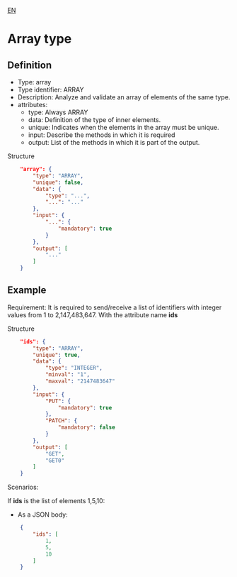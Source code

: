 [EN](ARRAY.md)
# Array type

## Definition
* Type: array
* Type identifier: ARRAY
* Description: Analyze and validate an array of elements of the same type.
* attributes:
  * type: Always ARRAY
  * data: Definition of the type of inner elements.
  * unique: Indicates when the elements in the array must be unique.
  * input: Describe the methods in which it is required
  * output: List of the methods in which it is part of the output.

Structure
```json
	"array": {
		"type": "ARRAY",
		"unique": false,
		"data": {
			"type": "...",
			"...": "..."
		},
		"input": {
			"...": {
				"mandatory": true
			}
		},
		"output": [
			"..."
		]
	}
```

## Example

Requirement: It is required to send/receive a list of identifiers with integer values from 1 to 2,147,483,647.
With the attribute name __ids__

Structure
```json
	"ids": {
		"type": "ARRAY",
		"unique": true,
		"data": {
			"type": "INTEGER",
			"minval": "1",
			"maxval": "2147483647"
		},
		"input": {
			"PUT": {
				"mandatory": true
			},
			"PATCH": {
				"mandatory": false
			}
		},
		"output": [
			"GET",
			"GET0"
		]
	}
```

Scenarios:

If __ids__ is the list of elements 1,5,10:
* As a JSON body:
```json
	{
		"ids": [
			1,
			5,
			10
		]
	}
```
